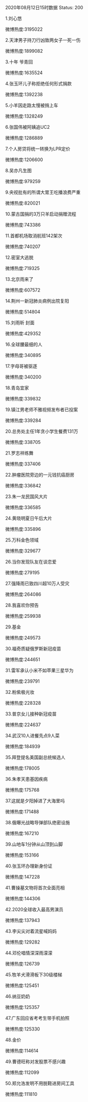 2020年08月12日15时数据
Status: 200

1.刘心悠

微博热度:3195022

2.天津男子持刀行凶致两女子一死一伤

微博热度:1899082

3.十年 爷青回

微博热度:1635524

4.张玉环儿子称拒绝任何形式捐款

微博热度:1392238

5.小羊因走路太慢被捎上车

微博热度:1328249

6.张国伟被阿姨追UC2

微博热度:1286889

7.个人房贷将统一转换为LPR定价

微博热度:1206600

8.吴亦凡生图

微博热度:979259

9.央视批有的所谓大胃王吃播浪费严重

微博热度:820021

10.蒙古国捐的3万只羊启动捐赠流程

微博热度:743386

11.首都机场取消航班142架次

微博热度:740207

12.密室大逃脱

微博热度:719325

13.北京雨来了

微博热度:607572

14.荆州一新冠肺炎病例出院复阳

微博热度:514804

15.刘雨昕 封面

微博热度:429352

16.全球腰最细的人

微博热度:340895

17.字母哥被驱逐

微博热度:340200

18.青岛宜家

微博热度:339832

19.镇江男老师不雅视频发布者已投案

微博热度:339284

20.总务处主任1年贪小学生餐费131万

微博热度:338705

21.罗志祥练舞

微博热度:337406

22.肿瘤医院旁边的一元钱抗癌厨房

微博热度:336842

23.朱一龙民国风大片

微博热度:336585

24.黄晓明夏日午后大片

微博热度:335896

25.万科金色领域

微博热度:329677

26.当你发现队友在谈恋爱

微博热度:279195

27.强降雨已致四川超10万人受灾

微博热度:264086

28.我喜欢你预告

微博热度:259938

29.基金

微博热度:249573

30.福奇质疑俄罗斯新冠疫苗

微博热度:244651

31.雷军承认小米不如苹果三星华为

微博热度:239791

32.粉紫极光妆

微博热度:228328

33.普京女儿接种新冠疫苗

微博热度:224637

34.武汉10人进餐先点9人菜

微博热度:184939

35.拜登提名美国副总统候选人

微博热度:178005

36.朱孝天患基因疾病

微博热度:175768

37.这就是夕阳掉进了大海里吗

微博热度:171488

38.俄曝光战略导弹部队绝密设施

微博热度:167210

39.山地车1分钟从山顶到山脚

微博热度:153166

40.张玉环办理新身份证

微博热度:147228

41.曹操墓文物将首次全面亮相

微博热度:144306

42.2020全球收入最高男演员

微博热度:137943

43.李尖尖对着流星喊妈妈

微博热度:129282

44.邓伦唱情深深雨濛濛

微博热度:126739

45.牧羊犬滑滑板下30级楼梯

微博热度:125451

46.纳豆奶奶

微博热度:125357

47.广东回应省考考生带手机拍照

微博热度:125330

48.金价

微博热度:114614

49.曹德旺称对发股票不感兴趣

微博热度:112099

50.郑允浩发明不用脱鞋进房间工具

微博热度:111810


